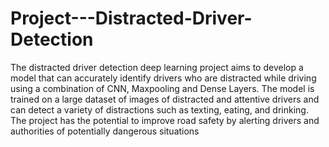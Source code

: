 # Project---Distracted-Driver-Detection
The distracted driver detection deep learning project aims to develop a model that can accurately identify drivers who are distracted while driving using a 
combination of CNN, Maxpooling and Dense Layers.
The model is trained on a large dataset of images of distracted and attentive drivers and can detect a variety of distractions such as texting, 
eating, and drinking. The project has the potential to improve road safety by alerting drivers and authorities of potentially dangerous situations
